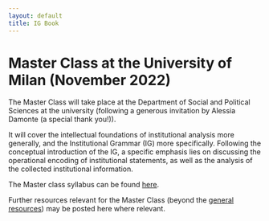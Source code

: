 ```yaml
---
layout: default
title: IG Book
---
```



# Master Class at the University of Milan (November 2022)

The Master Class will take place at the Department of Social and Political Sciences at the university (following a generous invitation by Alessia Damonte (a special thank you!)). 

It will cover the intellectual foundations of institutional analysis more generally, and the Institutional Grammar (IG) more specifically. Following the conceptual introduction of the IG, a specific emphasis lies on discussing the operational encoding of institutional statements, as well as the analysis of the collected institutional information.

The Master class syllabus can be found [here](https://newinstitutionalgrammar.org/resources/IG%20Master%20Class%20Milan%20Overview.pdf).

Further resources relevant for the Master Class (beyond the <a href="{{ site.path }}/resources.html">general resources</a>) may be posted here where relevant.

